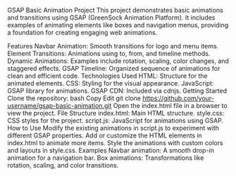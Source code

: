 GSAP Basic Animation Project
This project demonstrates basic animations and transitions using GSAP (GreenSock Animation Platform). It includes examples of animating elements like boxes and navigation menus, providing a foundation for creating engaging web animations.

Features
Navbar Animation: Smooth transitions for logo and menu items.
Element Transitions: Animations using to, from, and timeline methods.
Dynamic Animations: Examples include rotation, scaling, color changes, and staggered effects.
GSAP Timeline: Organized sequence of animations for clean and efficient code.
Technologies Used
HTML: Structure for the animated elements.
CSS: Styling for the visual appearance.
JavaScript: GSAP library for animations.
GSAP CDN: Included via cdnjs.
Getting Started
Clone the repository:
bash
Copy
Edit
git clone https://github.com/your-username/gsap-basic-animation.git
Open the index.html file in a browser to view the project.
File Structure
index.html: Main HTML structure.
style.css: CSS styles for the project.
script.js: JavaScript for animations using GSAP.
How to Use
Modify the existing animations in script.js to experiment with different GSAP properties.
Add or customize the HTML elements in index.html to animate more items.
Style the animations with custom colors and layouts in style.css.
Examples
Navbar animation: A smooth drop-in animation for a navigation bar.
Box animations: Transformations like rotation, scaling, and color transitions.
